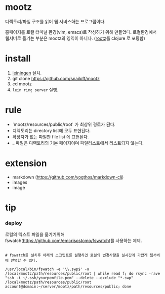# mootz

디렉토리/파일 구조를 읽어 웹 서비스하는 프로그램이다. 

홈페이지를 로컬 터미널 환경(vim, emacs)로 작성하기 위해 만들었다. 로컬환경에서 웹서버로 옮기는 부분은 mootz의 영역이 아니다. ([rootz](https://github.com/snailoff/rootz)를 clojure 로 포팅함)


# install

1. [leiningen](https://leiningen.org) 설치.
2. git clone https://github.com/snailoff/mootz
3. cd mootz
4. `lein ring server` 실행.

# rule

* 'mootz/resources/public/root' 가 최상위 경로가 된다.
* 디렉토리는 directory list에 모두 표현된다.
* 확장자가 없는 파일만 file list 에 표현된다. 
* _ 파일은 디렉토리의 기본 페이지이며 파일리스트에서 리스트되지 않는다.


# extension

* markdown (https://github.com/yogthos/markdown-clj)  
* images
* image

# tip

### deploy
로컬의 텍스트 파일을 옮기기위해 fswatch(https://github.com/emcrisostomo/fswatch)를 사용하는 예제.
<pre><code>
# fswatch를 설치후 아래의 스크립트를 실행하면 로컬의 변경사항을 실시간에 가깝게 웹서버에 반영할 수 있다.

/usr/local/bin/fswatch -e '\\.swp$' -o /local/mootz/path/resources/public/root | while read f; do rsync -rave "ssh -i ~/.ssh/yourpemfile.pem" --delete --exclude "*.swp" /local/mootz/path/resources/public/root account@domain:~/server/mootz/path/resources/public; done
</code></pre>







